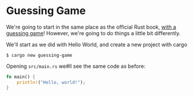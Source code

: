 # Guessing Game

We're going to start in the same place as the official Rust book,
[with a guessing game](https://doc.rust-lang.org/book/ch02-00-guessing-game-tutorial.html)! However, we're going to
do things a little bit differently.

We'll start as we did with Hello World, and create a new project with cargo

```shell
$ cargo new guessing-game
```

Opening `src/main.rs` we#ll see the same code as before:

```rust
fn main() {
    println!("Hello, world!");
}
```

